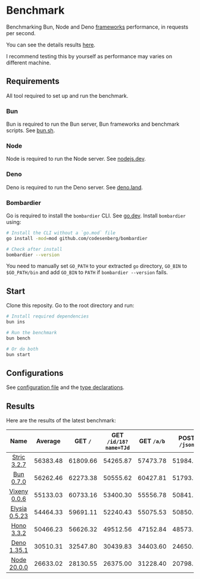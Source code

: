 # Benchmark
Benchmarking Bun, Node and Deno [frameworks](/src) performance, in requests per second.

You can see the details results [here](/results/index.md). 

I recommend testing this by yourself as performance may varies on different machine.

## Requirements
All tool required to set up and run the benchmark.

### Bun
Bun is required to run the Bun server, Bun frameworks and benchmark scripts. See [bun.sh](https://bun.sh).

### Node
Node is required to run the Node server. See [nodejs.dev](https://nodejs.dev).

### Deno
Deno is required to run the Deno server. See [deno.land](https://deno.land).

### Bombardier
Go is required to install the `bombardier` CLI. See [go.dev](https://go.dev).
Install `bombardier` using:
```bash
# Install the CLI without a `go.mod` file
go install -mod=mod github.com/codesenberg/bombardier

# Check after install
bombardier --version
```
You need to manually set `GO_PATH` to your extracted `go` directory, `GO_BIN` to `$GO_PATH/bin` and add `GO_BIN` to `PATH` if `bombardier --version` fails.

## Start
Clone this reposity. Go to the root directory and run:
```bash
# Install required dependencies
bun ins

# Run the benchmark
bun bench

# Or do both
bun start
```

## Configurations
See [configuration file](/config.ts) and the [type declarations](/lib/types.ts). 

## Results
Here are the results of the latest benchmark:

| Name | Average | GET `/` | GET `/id/18?name=TJd` | GET `/a/b` | POST `/json` |
|  :---: | :---: | :---: | :---: | :---: | :---: |
| [Stric 3.2.7](/results/Stric) | 56383.48 | 61809.66 | 54265.87 | 57473.78 | 51984.60 |
| [Bun 0.7.0](/results/Bun) | 56262.46 | 62273.38 | 50555.62 | 60427.81 | 51793.04 |
| [Vixeny 0.0.6](/results/Vixeny) | 55133.03 | 60733.16 | 53400.30 | 55556.78 | 50841.90 |
| [Elysia 0.5.23](/results/Elysia) | 54464.33 | 59691.11 | 52240.43 | 55075.53 | 50850.25 |
| [Hono 3.3.2](/results/Hono) | 50466.23 | 56626.32 | 49512.56 | 47152.84 | 48573.21 |
| [Deno 1.35.1](/results/Deno) | 30510.31 | 32547.80 | 30439.83 | 34403.60 | 24650.02 |
| [Node 20.0.0](/results/Node) | 26633.02 | 28130.55 | 26375.00 | 31228.40 | 20798.11 |